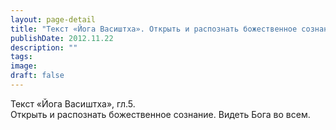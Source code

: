 ```yaml
---
layout: page-detail
title: "Текст «Йога Васиштха». Открыть и распознать божественное сознание"
publishDate: 2012.11.22
description: ""
tags:
image:
draft: false
---
```


 Текст «Йога Васиштха», гл.5.  
Открыть и распознать божественное сознание. Видеть Бога во всем.  

  
